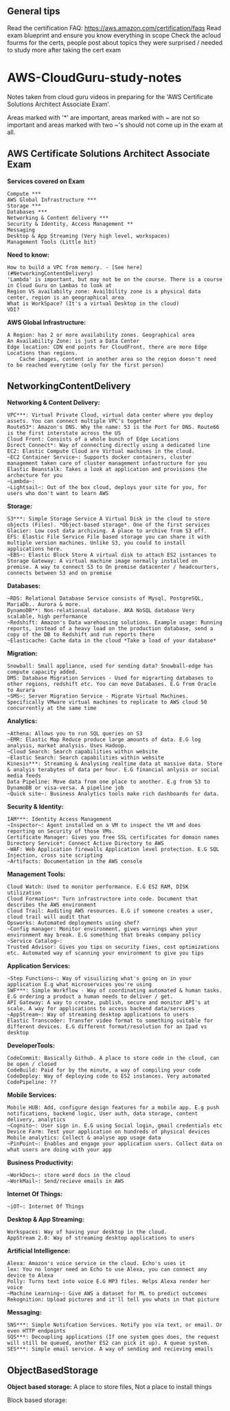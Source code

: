 General tips
------------
Read the certification FAQ: https://aws.amazon.com/certification/faqs
Read exam blueprint and ensure you know everything in scope
Check the acloud fourms for the certs, people post about topics they were surprised / needed to study more after taking the cert exam


# AWS-CloudGuru-study-notes
Notes taken from cloud guru videos in preparing for the 'AWS Certificate Solutions Architect Associate Exam'.

Areas marked with '\*' are important, areas marked with ~ are not so important and areas marked with two ~'s should not come up in the exam at all.

AWS Certificate Solutions Architect Associate Exam
--------------------------------------------------
**Services covered on Exam**

    Compute ***
    AWS Global Infrastructure ***
    Storage ***
    Databases ***
    Networking & Content delivery ***
    Security & Identity, Access Management **
    Messaging
    Desktop & App Streaming (Very high level, workspaces)
    Management Tools (Little bit)
	
**Need to know:**

    How to build a VPC from memory. - [See here](#NetworkingContentDelivery)
    'Lambda' is important, but may not be on the course. There is a course in Cloud Guru on Lambas to look at
    Region VS availabilty zone: Availbility zone is a physical data center, region is an geographical area
    What is WorkSpace? (It's a virtual Desktop in the cloud)
    VDI?
	
**AWS Global Infrastructure:**

    A Region: has 2 or more availability zones. Geographical area
    An Availability Zone: is just a Data Center
    Edge location: CDN end points for CloudFront, there are more Edge Locations than regions.
        Cache images, content in another area so the region doesn't need to be reached everytime (only for the first person)

## NetworkingContentDelivery<a name="NetworkingContentDelivery"></a>
**Networking & Content Delivery:**

    VPC***: Virtual Private Cloud, virtual data center where you deploy assets. You can connect multiple VPC's together
    Route53*: Amazon's DNS. Why the name: 53 is the Port for DNS. Route66 is the first interstate across the US
    Cloud Front: Consists of a whole bunch of Edge Locations
    Direct Connect*: Way of connecting directly using a dedicated line
    EC2: Elastic Compute Cloud are Virtual machines in the cloud. 
    ~EC2 Container Service~: Supports docker containers, cluster management taken care of cluster management infastructure for you
    Elastic Beanstalk: Takes a look at application and provisions the archecture for you
    ~Lambda~: 
    ~Lightsail~: Out of the box cloud, deploys your site for you, for users who don't want to learn AWS

**Storage:**

    S3***: Simple Storage Service A Virtual Disk in the cloud to store objects (Files). *Object-based storage*. One of the first services
    Glacier: Low cost data archiving. A place to archive from S3 off.
    EFS: Elastic File Service File based storage you can share it with multiple version machines. Unlike S3, you could to install applications here.
    ~EBS~: Elastic Block Store A virtual disk to attach ES2 isntances to
    Storage Gateway: A virtual machine image normally installed on premise. A way to connect S3 to On premise datacenter / headcourters, connects between S3 and on premise
	
**Databases:**

    ~RDS: Relational Database Service consists of Mysql, PostgreSQL, MariaDb.. Aurora & more.
    DynamoDB**: Non-relationsal database. AKA NoSQL database Very scalable, high performance
    ~Redshift: Amazon's Data warehousing solutions. Example usage: Running reports, instead of a heavy load on the production database, send a copy of the DB to Redshift and run reports there
    ~Elasticache: Cache data in the cloud *Take a load of your database*
	
**Migration:**

    Snowball: Small appliance, used for sending data? Snowball-edge has compute capacity added.
    DMS: Database Migration Services - Used for migrarting databases to other regions, redshift etc. You can move Databases. E.G from Oracle to Aurara
    ~SMS~: Server Migration Service - Migrate Virtual Machines. Specifically VMware virtual machines to replicate to AWS cloud 50 concurrently at the same time

**Analytics:**

    ~Athena: Allows you to run SQL queries on S3
    ~EMR: Elastic Map Reduce produce large amounts of data. E.G log analysis, market analysis. Uses Hadoop.
    ~Cloud Search: Search capabilities within website
    ~Elastic Search: Search capabilities within website
    Kinesis***: Streaming & Analysing realtime data at massive data. Store & analyis terabytes of data per hour. E.G financial anlysis or social media feeds
    Data Pipeline: Move data from one place to another. E.g from S3 to DynamoDB or visa-versa. A pipeline job
    ~Quick site~: Business Analytics tools make rich dashboards for data.

**Security & Identity:**

    IAM***: Identity Access Management
    ~Inspector~: Agent installed on a VM to inspect the VM and does reporting on Security of those VMs.
    Certificate Manager: Gives you free SSL certificates for domain names
    Directory Service*: Connect Active Directory to AWS
    ~WAF: Web Application firewalls Application level protection. E.G SQL Injection, cross site scripting
    ~Artifacts: Documentation in the AWS console

**Management Tools:**

    Cloud Watch: Used to monitor performance. E.G ES2 RAM, DISK utilization
    Cloud Formation*: Turn infrastructore into code. Document that describes the AWS environment
    Cloud Trail: Auditing AWS resources. E.G if someone creates a user, cloud trail will audit that
    Opsworks: Automated deployments using shef?
    ~Config manager: Monitor environment, gives warnings when your environment may break. E.G something that breaks company policy
    ~Service Catalog~: 
    Trusted Advisor: Gives you tips on security fixes, cost optimizations etc. Automated way of scanning your environment to give you tips

**Application Services:**

    ~Step Functions~: Way of visuilizing what's going on in your application E.g what microservices you're using
    SWF***: Simple Workflow - Way of coordinating automated & human tasks. E.G ordering a product a human needs to deliver / get.
    API Gateway: A way to create, publish, secure and monitor API's at scale. A way for applications to access backend data/services
    ~AppStream~: Way of streaming desktop applications to users
    Elastic Transcoder: Transfer video format to something suitable for different devices. E.G different format/resolution for an Ipad vs desktop

**DeveloperTools:**

    CodeCommit: Basically Github. A place to store code in the cloud, can be open / closed
    CodeBuild: Paid for by the minute, a way of compiling your code
    CodeDeploy: Way of deploying code to ES2 instances. Very automated
    CodePipeline: ??

**Mobile Services:**

    Mobile HUB: Add, configure design features for a mobile app. E.g push notifications, backend logic, User auth, data storage, content delivery, analytics
    ~Cognito~: User sign in. E.G using Social login, gmail credentials etc
    Device Farm: Test your application on hundreds of physical devices
    Mobile analytics: Collect & analyse app usage data
    ~PinPoint~: Enables and engage your application users. Collect data on what users are doing with your app

**Business Productivity:**

    ~WorkDocs~: store word docs in the cloud
    ~WorkMail~: Send/recieve emails in AWS

**Internet Of Things:**

    ~iOT~: Internet Of Things
	
**Desktop & App Streaming:**

    Workspaces: Way of having your desktop in the cloud.
    AppStream 2.0: Way of streaming desktop applications to users

**Artificial Intelligence:**

    Alexa: Amazon's voice service in the cloud. Echo's uses it
    lex: You no longer need an Echo to use Alexa, you can connect any device to Alexa
    Polly: Turns text into voice E.G MP3 files. Helps Alexa render her voice
    ~Machine Learning~: Give AWS a dataset for ML to predict outcomes
    Rekognition: Upload pictures and it'll tell you whats in that picture

**Messaging:**

    SNS***: Simple Notifcation Services. Notify you via text, or email. Or even HTTP endpoints
    SQS***: Decoupling applications (If one system goes does, the request will still be queued, another ES2 can pick it up). A queue system. 
    SES***: Simple email service. A way of sending and recieving emails

## ObjectBasedStorage<a name="ObjectBasedStorage"></a>
**Object based storage:**
    A place to store files, Not a place to install things
    
Block based storage:

	
	
